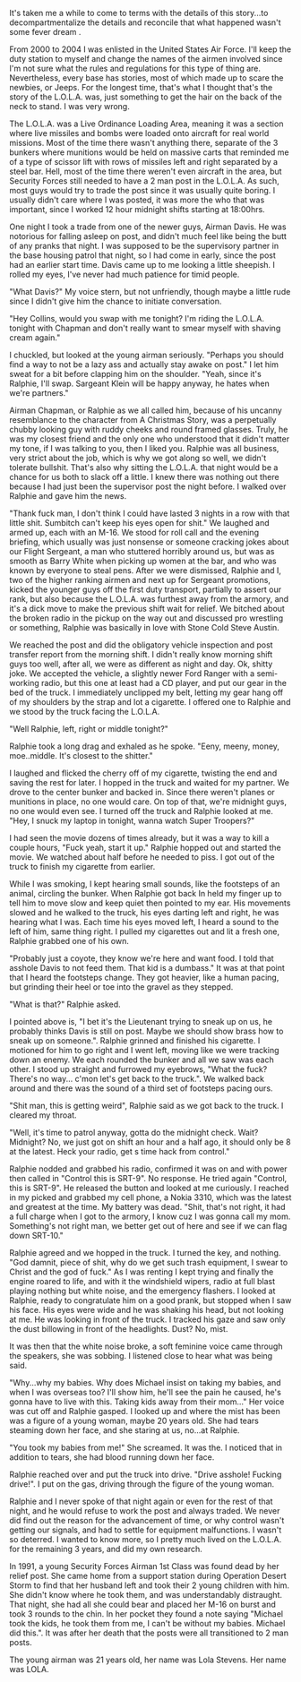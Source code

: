 It's taken me a while to come to terms with the details of this story...to decompartmentalize the details and reconcile that what happened wasn't some fever dream .

From 2000 to 2004 I was enlisted in the United States Air Force.  I'll keep the duty station to myself and change the names of the airmen involved since I'm not sure what the rules and regulations for this type of thing are.  Nevertheless, every base has stories, most of which made up to scare the newbies, or Jeeps.  For the longest time, that's what I thought that's the story of the L.O.L.A. was, just something to get the hair on the back of the neck to stand.  I was very wrong.  

The L.O.L.A. was a Live Ordinance Loading Area, meaning it was a section where live missiles and bombs were loaded onto aircraft for real world missions.  Most of the time there wasn't anything there, separate of the 3 bunkers where munitions would be held on massive carts that reminded me of a type of scissor lift with rows of missiles left and right separated by a steel bar.  Hell, most of the time there weren't even aircraft in the area, but Security Forces still needed to have a 2 man post in the L.O.L.A.  As such, most guys would try to trade the post since it was usually quite boring.  I usually didn't care where I was posted, it was more the who that was important, since I worked 12 hour midnight shifts starting at 18:00hrs.  

One night I took a trade from one of the newer guys, Airman Davis.  He was notorious for falling asleep on post, and didn't much feel like being the butt of any pranks that night.  I was supposed to be the supervisory partner in the base housing patrol that night, so I had come in early, since the post had an earlier start time.  Davis came up to me looking a little sheepish.  I rolled my eyes, I've never had much patience for timid people. 

"What Davis?" My voice stern, but not unfriendly, though maybe a little rude since I didn't give him the chance to initiate conversation.  

"Hey Collins, would you swap with me tonight?  I'm riding the L.O.L.A. tonight with Chapman and don't really want to smear myself with shaving cream again."

I chuckled, but looked at the young airman seriously.  "Perhaps you should find a way to not be a lazy ass and actually stay awake on post." I let him sweat for a bit before clapping him on the shoulder.  "Yeah, since it's Ralphie, I'll swap.  Sargeant Klein will be happy anyway, he hates when we're partners."

Airman Chapman, or Ralphie as we all called him, because of his uncanny resemblance to the character from A Christmas Story, was a perpetually chubby looking guy with ruddy cheeks and round framed glasses.  Truly, he was my closest friend and the only one who understood that it didn't matter my tone, if I was talking to you, then I liked you.  Ralphie was all business, very strict about the job, which is why we got along so well, we didn't tolerate bullshit.  That's also why sitting the L.O.L.A. that night would be a chance for us both to slack off a little.  I knew there was nothing out there because I had just been the supervisor post the night before.  I walked over Ralphie and gave him the news.

"Thank fuck man, I don't think I could have lasted 3 nights in a row with that little shit.  Sumbitch can't keep his eyes open for shit." We laughed and armed up, each with an M-16.  We stood for roll call and the evening briefing, which usually was just nonsense or someone cracking jokes about our Flight Sergeant, a man who stuttered horribly around us, but was as smooth as Barry White when picking up women at the bar, and who was known by everyone to steal pens.  After we were dismissed, Ralphie and I, two of the higher ranking airmen and next up for Sergeant promotions, kicked the younger guys off the first duty transport, partially to assert our rank, but also because the L.O.L.A. was furthest away from the armory, and it's a dick move to make the previous shift wait for relief.  We bitched about the broken radio in the pickup on the way out and discussed pro wrestling or something, Ralphie was basically in love with Stone Cold Steve Austin.

We reached the post and did the obligatory vehicle inspection and post transfer report from the morning shift.  I didn't really know morning shift guys too well, after all, we were as different as night and day.  Ok, shitty joke.  We accepted the vehicle, a slightly newer Ford Ranger with a semi-working radio, but this one at least had a CD player, and put our gear in the bed of the truck.  I immediately unclipped my belt, letting my gear hang off of my shoulders by the strap and lot a cigarette.  I offered one to Ralphie and we stood by the truck facing the L.O.L.A. 

"Well Ralphie, left, right or middle tonight?"

Ralphie took a long drag and exhaled as he spoke. "Eeny, meeny, money, moe..middle.  It's closest to the shitter."

I laughed and flicked the cherry off of my cigarette, twisting the end and saving the rest for later.  I hopped in the truck and waited for my partner.  We drove to the center bunker and backed in.  Since there weren't planes or munitions in place, no one would care.  On top of that, we're midnight guys, no one would even see.  I turned off the truck and Ralphie looked at me.  "Hey, I snuck my laptop in tonight, wanna watch Super Troopers?"

I had seen the movie dozens of times already, but it was a way to kill a couple hours, "Fuck yeah, start it up." Ralphie hopped out and started the movie.  We watched about half before he needed to piss.  I got out of the truck to finish my cigarette from earlier.

While I was smoking, I kept hearing small sounds, like the footsteps of an animal, circling the bunker.  When Ralphie got back In held my finger up to tell him to move slow and keep quiet then pointed to my ear.  His movements slowed and he walked to the truck, his eyes darting left and right, he was hearing what I was.  Each time his eyes moved left, I heard a sound to the left of him, same thing right.  I pulled my cigarettes out and lit a fresh one, Ralphie grabbed one of his own.

"Probably just a coyote, they know we're here and want food.  I told that asshole Davis to not feed them.  That kid is a dumbass." It was at that point that I heard the footsteps change.  They got heavier, like a human pacing, but grinding their heel or toe into the gravel as they stepped.  

"What is that?" Ralphie asked.

I pointed above is, "I bet it's the Lieutenant trying to sneak up on us, he probably thinks Davis is still on post.  Maybe we should show brass how to sneak up on someone.". Ralphie grinned and finished his cigarette.  I motioned for him to go right and I went left, moving like we were tracking down an enemy.  We each rounded the bunker and all we saw was each other. I stood up straight and furrowed my eyebrows, "What the fuck? There's no way... c'mon let's get back to the truck.". We walked back around and there was the sound of a third set of footsteps pacing ours.  

"Shit man, this is getting weird", Ralphie said as we got back to the truck.  I cleared my throat.

"Well, it's time to patrol anyway, gotta do the midnight check.  Wait? Midnight?  No, we just got on shift an hour and a half ago, it should only be 8 at the latest.   Heck your radio, get s time hack from control."

Ralphie nodded and grabbed his radio, confirmed it was on and with power then called in "Control this is SRT-9".  No response.  He tried again "Control, this is SRT-9".  He released the button and looked at me curiously.  I reached in my picked and grabbed my cell phone, a Nokia 3310, which was the latest and greatest at the time.  My battery was dead.  "Shit, that's not right, it had a full charge when I got to the armory, I know cuz I was gonna call my mom.  Something's not right man, we better get out of here and see if we can flag down SRT-10."

Ralphie agreed and we hopped in the truck.  I turned the key, and nothing.  "God damnit, piece of shit, why do we get such trash equipment, I swear to Christ and the god of fuck." As I was renting I kept trying and finally the engine roared to life, and with it the windshield wipers, radio at full blast playing nothing but white noise, and the emergency flashers.  I looked at Ralphie, ready to congratulate him on a good prank, but stopped when I saw his face.  His eyes were wide and he was shaking his head, but not looking at me.  He was looking in front of the truck.  I tracked his gaze and saw only the dust billowing in front of the headlights.  Dust? No, mist.

It was then that the white noise broke, a soft feminine voice came through the speakers, she was sobbing.  I listened close to hear what was being said.

"Why...why my babies.  Why does Michael insist on taking my babies, and when I was overseas too?  I'll show him, he'll see the pain he caused, he's gonna have to live with this.  Taking kids away from their mom..." Her voice was cut off and Ralphie gasped.  I looked up and where the mist has been was a figure of a young woman, maybe 20 years old.  She had tears steaming down her face, and she staring at us, no...at Ralphie.  

"You took my babies from me!" She screamed.  It was the. I noticed that in addition to tears, she had blood running down her face.  

Ralphie reached over and put the truck into drive.  "Drive asshole!  Fucking drive!". I put on the gas, driving through the figure of the young woman.  

Ralphie and I never spoke of that night again or even for the rest of that night, and he would refuse to work the post and always traded.  We never did find out the reason for the advancement of time, or why control wasn't getting our signals, and had to settle for equipment malfunctions.  I wasn't so deterred.  I wanted to know more, so I pretty much lived on the L.O.L.A. for the remaining 3 years, and did my own research.

In 1991, a young Security Forces Airman 1st Class was found dead by her relief post.  She came home from a support station during Operation Desert Storm to find that her husband left and took their 2 young children with him.  She didn't know where he took them, and was understandably distraught.  That night, she had all she could bear and placed her M-16 on burst and took 3 rounds to the chin.  In her pocket they found a note saying "Michael took the kids, he took them from me, I can't be without my babies.  Michael did this.". It was after her death that the posts were all transitioned to 2 man posts.

The young airman was 21 years old, her name was Lola Stevens.  Her name was LOLA.